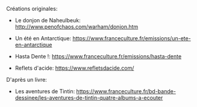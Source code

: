 Créations originales:
- Le donjon de Naheulbeuk: http://www.penofchaos.com/warham/donjon.htm

- Un été en Antarctique: https://www.franceculture.fr/emissions/un-ete-en-antarctique 

- Hasta Dente !: https://www.franceculture.fr/emissions/hasta-dente

- Reflets d'acide: https://www.refletsdacide.com/

D'après un livre:

- Les aventures de Tintin: https://www.franceculture.fr/bd-bande-dessinee/les-aventures-de-tintin-quatre-albums-a-ecouter
